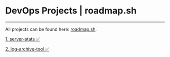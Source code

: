 # DevOps Projects |  roadmap.sh

----

All projects can be found here: [roadmap.sh](https://roadmap.sh/devops/projects).

[1. server-stats ✅](https://roadmap.sh/projects/server-stats)

[2. log-archive-tool ✅](https://roadmap.sh/projects/log-archive-tool)
